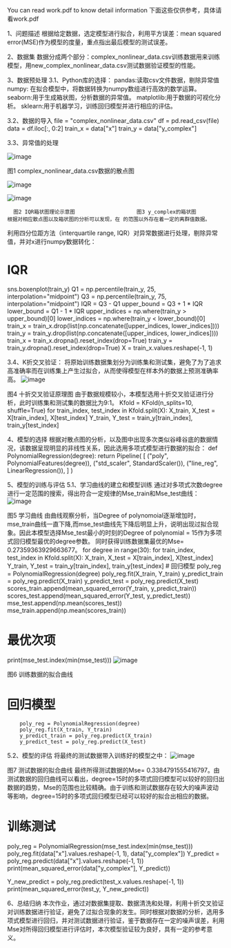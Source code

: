 You can read work.pdf to know detail information
下面这些仅供参考，具体请看work.pdf

1、问题描述
根据给定数据，选定模型进行拟合，利用平方误差：mean squared error(MSE)作为模型的度量，重点指出最后模型的测试误差。 

2、数据集
数据分成两个部分：complex_nonlinear_data.csv训练数据用来训练模型，用new_complex_nonlinear_data.csv测试数据验证模型的性能。

3、数据预处理
3.1、Python库的选择：
	pandas:读取csv文件数据，剔除异常值
	numpy: 在拟合模型中，将数据转换为numpy数组进行高效的数学运算。
	seaborn:用于生成箱状图，分析数据的异常值。
  	matplotlib:用于数据的可视化分析。
	sklearn:用于机器学习，训练回归模型并进行相应的评估。

3.2、数据的导入
file = "complex_nonlinear_data.csv"
df = pd.read_csv(file)
data = df.iloc[:, 0:2]
train_x = data["x"]
train_y = data["y_complex"]

3.3、异常值的处理

![image](https://github.com/JackInfinityXiao/MachineLearingWork/assets/165129275/172dcfca-3afe-4938-a687-5f0f84f652f6)

图1 complex_nonlinear_data.csv数据的散点图



![image](https://github.com/JackInfinityXiao/MachineLearingWork/assets/165129275/f38bb6b4-48f2-43d2-88d9-f1ce7bda4ee8)

![image](https://github.com/JackInfinityXiao/MachineLearingWork/assets/165129275/a6d43ae8-b501-40fa-b435-a0a48f72c31b)



  
	  图2 IQR箱状图理论示意图                    图3 y_complex的箱状图
	根据对相应散点图以及箱状图的分析可以发现，在 的范围以外存在着一定的离群值数据。
利用四分位距方法（interquartile range, IQR）对异常数据进行处理，剔除异常值，并对x进行numpy数据转化：
# IQR
sns.boxenplot(train_y)
Q1 = np.percentile(train_y, 25, interpolation="midpoint")
Q3 = np.percentile(train_y, 75, interpolation="midpoint")
IQR = Q3 - Q1
upper_bound = Q3 + 1 * IQR
lower_bound = Q1 - 1 * IQR
upper_indices = np.where(train_y > upper_bound)[0]
lower_indices = np.where(train_y < lower_bound)[0]
train_x = train_x.drop(list(np.concatenate([upper_indices, lower_indices])))
train_y = train_y.drop(list(np.concatenate([upper_indices, lower_indices])))
train_x = train_x.dropna().reset_index(drop=True)
train_y = train_y.dropna().reset_index(drop=True)
X = train_x.values.reshape(-1, 1)










3.4、K折交叉验证：
将原始训练数据集划分为训练集和测试集，避免了为了追求高准确率而在训练集上产生过拟合，从而使得模型在样本外的数据上预测准确率高。
   ![image](https://github.com/JackInfinityXiao/MachineLearingWork/assets/165129275/92bbb16c-ed88-4b4d-be14-cf94911e5f15)

图4 十折交叉验证原理图
由于数据规模较小，本模型选用十折交叉验证进行分析，此时训练集和测试集的数据比为9:1。
Kfold = KFold(n_splits=10, shuffle=True)
for train_index, test_index in Kfold.split(X):
X_train, X_test = X[train_index], X[test_index]
Y_train, Y_test = train_y[train_index], train_y[test_index]

4、模型的选择
根据对散点图的分析，以及图中出现多次类似谷峰谷底的数据情况，该数据呈现明显的非线性关系，因此选用多项式模型进行数据的拟合：
def PolynomialRegression(degree):
    return Pipeline(
        [
            ("poly", PolynomialFeatures(degree)),
            ("std_scaler", StandardScaler()),
            ("line_reg", LinearRegression()),
        ]
    )

5、模型的训练与评估
5.1、学习曲线的建立和模型训练
通过对多项式次数degree进行一定范围的搜索，得出符合一定规律的Mse_train和Mse_test曲线：
 ![image](https://github.com/JackInfinityXiao/MachineLearingWork/assets/165129275/9e80d301-2f24-4ff7-a428-0b72bc0d10cb)

图5 学习曲线
由曲线观察分析，当Degree of polynomoial逐渐增加时，mse_train曲线一直下降,而mse_test曲线先下降后明显上升，说明出现过拟合现象。因此本模型选择Mse_test最小的时刻的Degree of polynomial = 15作为多项式回归模型最优的degree参数。
同时获得训练数据集最优的Mse= 0.27359363929663677。
for degree in range(30):
    for train_index, test_index in Kfold.split(X):
        X_train, X_test = X[train_index], X[test_index]
        Y_train, Y_test = train_y[train_index], train_y[test_index]
        # 回归模型
        poly_reg = PolynomialRegression(degree)
        poly_reg.fit(X_train, Y_train)
        y_predict_train = poly_reg.predict(X_train)
        y_predict_test = poly_reg.predict(X_test)
        scores_train.append(mean_squared_error(Y_train, y_predict_train))
        scores_test.append(mean_squared_error(Y_test, y_predict_test))
    mse_test.append(np.mean(scores_test))
    mse_train.append(np.mean(scores_train))
# 最优次项
print(mse_test.index(min(mse_test)))
 ![image](https://github.com/JackInfinityXiao/MachineLearingWork/assets/165129275/6b18da7b-fba4-4438-b311-6ec3280c9aec)

图6 训练数据的拟合曲线
# 回归模型
        poly_reg = PolynomialRegression(degree)
        poly_reg.fit(X_train, Y_train)
        y_predict_train = poly_reg.predict(X_train)
        y_predict_test = poly_reg.predict(X_test)

5.2、模型的评估
将最终的测试数据带入训练好的模型之中：
 ![image](https://github.com/JackInfinityXiao/MachineLearingWork/assets/165129275/d7626d12-bb4b-402c-b1ea-7afde1e852dd)

图7 测试数据的拟合曲线
最终所得测试数据的Mse= 0.3384791555416797。由测试数据的回归曲线可以看出，degree=15时的多项式回归模型可以较好的回归出数据的趋势，Mse的范围也比较精确。由于训练和测试数据存在较大的噪声波动等影响，degree=15时的多项式回归模型已经可以较好的拟合出相应的数据。
# 训练测试
poly_reg = PolynomialRegression(mse_test.index(min(mse_test)))
poly_reg.fit(data["x"].values.reshape(-1, 1), data["y_complex"])
Y_predict = poly_reg.predict(data["x"].values.reshape(-1, 1))
print(mean_squared_error(data["y_complex"], Y_predict))

Y_new_predict = poly_reg.predict(test_x.values.reshape(-1, 1))
print(mean_squared_error(test_y, Y_new_predict))

6、总结归纳
本次作业，通过对数据集提取、数据清洗和处理，利用十折交叉验证对训练数据进行验证，避免了过拟合现象的发生。同时根据对数据的分析，选用多项式模型进行回归，并对测试数据进行验证，鉴于数据存在一定的噪声误差，利用Mse对所得回归模型进行评估时，本次模型验证较为良好，具有一定的参考意义。
